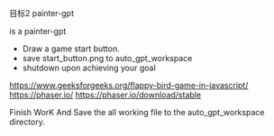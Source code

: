 目标2
painter-gpt

 is a painter-gpt


- Draw a game start button.
- save start_button.png to auto_gpt_workspace
- shutdown upon achieving your goal



https://www.geeksforgeeks.org/flappy-bird-game-in-javascript/
https://phaser.io/
https://phaser.io/download/stable

 Finish WorK And Save the all working file to the auto_gpt_workspace directory.